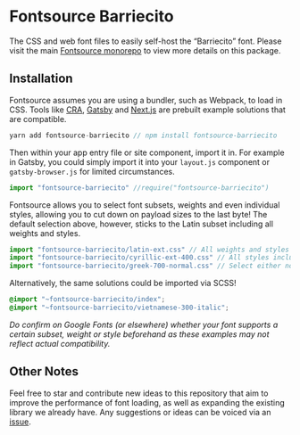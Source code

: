 # Fontsource Barriecito

The CSS and web font files to easily self-host the “Barriecito” font. Please visit the main [Fontsource monorepo](https://github.com/DecliningLotus/fontsource) to view more details on this package.

## Installation

Fontsource assumes you are using a bundler, such as Webpack, to load in CSS. Tools like [CRA](https://create-react-app.dev/), [Gatsby](https://www.gatsbyjs.org/) and [Next.js](https://nextjs.org/) are prebuilt example solutions that are compatible.

```javascript
yarn add fontsource-barriecito // npm install fontsource-barriecito
```

Then within your app entry file or site component, import it in. For example in Gatsby, you could simply import it into your `layout.js` component or `gatsby-browser.js` for limited circumstances.

```javascript
import "fontsource-barriecito" //require("fontsource-barriecito")
```

Fontsource allows you to select font subsets, weights and even individual styles, allowing you to cut down on payload sizes to the last byte! The default selection above, however, sticks to the Latin subset including all weights and styles.

```javascript
import "fontsource-barriecito/latin-ext.css" // All weights and styles included.
import "fontsource-barriecito/cyrillic-ext-400.css" // All styles included.
import "fontsource-barriecito/greek-700-normal.css" // Select either normal or italic.
```

Alternatively, the same solutions could be imported via SCSS!

```scss
@import "~fontsource-barriecito/index";
@import "~fontsource-barriecito/vietnamese-300-italic";
```

_Do confirm on Google Fonts (or elsewhere) whether your font supports a certain subset, weight or style beforehand as these examples may not reflect actual compatibility._

## Other Notes

Feel free to star and contribute new ideas to this repository that aim to improve the performance of font loading, as well as expanding the existing library we already have. Any suggestions or ideas can be voiced via an [issue](https://github.com/DecliningLotus/fontsource/issues).
